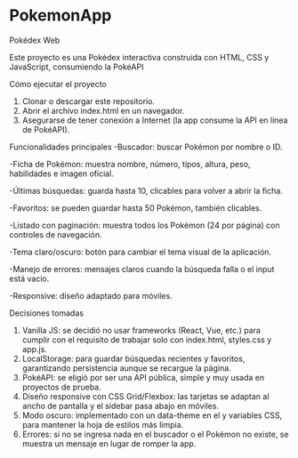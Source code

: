 # PokemonApp
Pokédex Web

Este proyecto es una Pokédex interactiva construida con HTML, CSS y JavaScript, consumiendo la PokéAPI

Cómo ejecutar el proyecto
1. Clonar o descargar este repositorio.
2. Abrir el archivo index.html en un navegador.
3. Asegurarse de tener conexión a Internet (la app consume la API en línea de PokéAPI).

Funcionalidades principales
-Buscador: buscar Pokémon por nombre o ID.

-Ficha de Pokémon: muestra nombre, número, tipos, altura, peso, habilidades e imagen oficial.

-Últimas búsquedas: guarda hasta 10, clicables para volver a abrir la ficha.

-Favoritos: se pueden guardar hasta 50 Pokémon, también clicables.

-Listado con paginación: muestra todos los Pokémon (24 por página) con controles de navegación.

-Tema claro/oscuro: botón para cambiar el tema visual de la aplicación.

-Manejo de errores: mensajes claros cuando la búsqueda falla o el input está vacío.

-Responsive: diseño adaptado para móviles.

Decisiones tomadas

1. Vanilla JS: se decidió no usar frameworks (React, Vue, etc.) para cumplir con el requisito de trabajar solo con index.html, styles.css y app.js.
2. LocalStorage: para guardar búsquedas recientes y favoritos, garantizando persistencia aunque se recargue la página.
3. PokéAPI: se eligió por ser una API pública, simple y muy usada en proyectos de prueba.
4. Diseño responsive con CSS Grid/Flexbox: las tarjetas se adaptan al ancho de pantalla y el sidebar pasa abajo en móviles.
5. Modo oscuro: implementado con un data-theme en el <body> y variables CSS, para mantener la hoja de estilos más limpia.
6. Errores: si no se ingresa nada en el buscador o el Pokémon no existe, se muestra un mensaje en lugar de romper la app.
